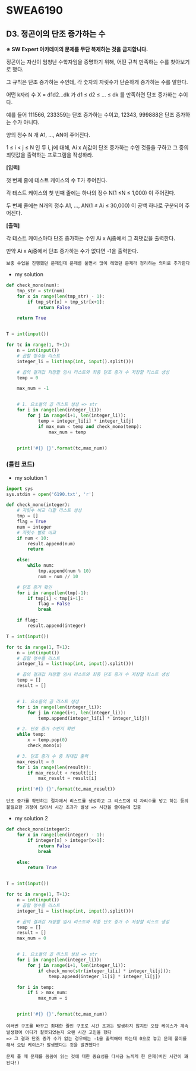 # SWEA6190

## D3. 정곤이의 단조 증가하는 수

**※ SW Expert 아카데미의 문제를 무단 복제하는 것을 금지합니다.**


정곤이는 자신이 엄청난 수학자임을 증명하기 위해, 어떤 규칙 만족하는 수를 찾아보기로 했다.

그 규칙은 단조 증가하는 수인데, 각 숫자의 자릿수가 단순하게 증가하는 수를 말한다.

어떤 k자리 수 X = d1d2…dk 가 d1 ≤ d2 ≤ … ≤ dk 를 만족하면 단조 증가하는 수이다.

예를 들어 111566, 233359는 단조 증가하는 수이고, 12343, 999888은 단조 증가하는 수가 아니다.

양의 정수 N 개 A1, …, AN이 주어진다.

 1 ≤ i < j ≤ N 인 두 i, j에 대해, Ai x Aj값이 단조 증가하는 수인 것들을 구하고 그 중의 최댓값을 출력하는 프로그램을 작성하라.


**[입력]**

첫 번째 줄에 테스트 케이스의 수 T가 주어진다.

각 테스트 케이스의 첫 번째 줄에는 하나의 정수 N(1 ≤N ≤ 1,000) 이 주어진다.

두 번째 줄에는 N개의 정수 A1, …, AN(1 ≤ Ai ≤ 30,000) 이 공백 하나로 구분되어 주어진다.


**[출력]**

각 테스트 케이스마다 단조 증가하는 수인 Ai x Aj중에서 그 최댓값을 출력한다.

만약 Ai x Aj중에서 단조 증가하는 수가 없다면 -1을 출력한다.



```
보충 수업을 진행했던 문제인데 문제를 풀면서 많이 헤맸던 문제라 정리하는 의미로 추가한다
```

- my solution

```python
def check_mono(num):
    tmp_str = str(num)
    for x in range(len(tmp_str) - 1):
        if tmp_str[x] > tmp_str[x+1]:
            return False

    return True


T = int(input())

for tc in range(1, T+1):
    n = int(input())
    # 곱할 정수들 리스트
    integer_li = list(map(int, input().split()))

    # 곱의 결과값 저장할 임시 리스트와 최종 단조 증가 수 저장할 리스트 생성
    temp = 0

    max_num = -1


    # 1. 요소들의 곱 리스트 생성 => str
    for i in range(len(integer_li)):
        for j in range(i+1, len(integer_li)):
            temp = integer_li[i] * integer_li[j]
            if max_num < temp and check_mono(temp):
                max_num = temp


    print('#{} {}'.format(tc,max_num))
```



### (틀린 코드)

- my solution 1

```python
import sys
sys.stdin = open('6190.txt', 'r')

def check_mono(integer):
    # 자릿수 비교 더할 리스트 생성
    tmp = []
    flag = True
    num = integer
    # 자릿수 별로 비교
    if num < 10:
        result.append(num)
        return

    else:
        while num:
            tmp.append(num % 10)
            num = num // 10

    # 단조 증가 확인
    for i in range(len(tmp)-1):
        if tmp[i] < tmp[i+1]:
            flag = False
            break

    if flag:
        result.append(integer)

T = int(input())

for tc in range(1, T+1):
    n = int(input())
    # 곱할 정수들 리스트
    integer_li = list(map(int, input().split()))

    # 곱의 결과값 저장할 임시 리스트와 최종 단조 증가 수 저장할 리스트 생성
    temp = []
    result = []


    # 1. 요소들의 곱 리스트 생성
    for i in range(len(integer_li)):
        for j in range(i+1, len(integer_li)):
            temp.append(integer_li[i] * integer_li[j])

    # 2. 단조 증가 수인지 확인
    while temp:
        x = temp.pop(0)
        check_mono(x)

    # 3. 단조 증가 수 중 최대값 출력
    max_result = 0
    for i in range(len(result)):
        if max_result < result[i]:
            max_result = result[i]

    print('#{} {}'.format(tc,max_result))
```

```
단조 증가를 확인하는 절차에서 리스트를 생성하고 그 리스트에 각 자리수를 넣고 하는 등의 불필요한 과정이 많아서 시간 초과가 발생 => 시간을 줄이는데 집중
```



- my solution 2

```python
def check_mono(integer):
    for x in range(len(integer) - 1):
        if integer[x] > integer[x+1]:
            return False
            break

    else:
        return True


T = int(input())

for tc in range(1, T+1):
    n = int(input())
    # 곱할 정수들 리스트
    integer_li = list(map(int, input().split()))

    # 곱의 결과값 저장할 임시 리스트와 최종 단조 증가 수 저장할 리스트 생성
    temp = []
    result = []
    max_num = 0


    # 1. 요소들의 곱 리스트 생성 => str
    for i in range(len(integer_li)):
        for j in range(i+1, len(integer_li)):
            if check_mono(str(integer_li[i] * integer_li[j])):
                temp.append(integer_li[i] * integer_li[j])

    for i in temp:
        if i > max_num:
            max_num = i


    print('#{} {}'.format(tc,max_num))
```

```
여러번 구조를 바꾸고 최대한 줄인 구조로 시간 초과는 발생하지 않지만 오답 케이스가 계속 발생했어 어디가 잘못되었는지 오랜 시간 고민을 했다
=> 그 결과 단조 증가 수가 없는 경우에는 -1을 출력해야 하는데 0으로 놓고 문제 풀이를 해서 오답 케이스가 발생했다는 것을 발견했다!

문제 풀 때 문제를 꼼꼼이 읽는 것에 대한 중요성을 다시금 느끼게 한 문제(버린 시간이 꽤 된다!)
```

